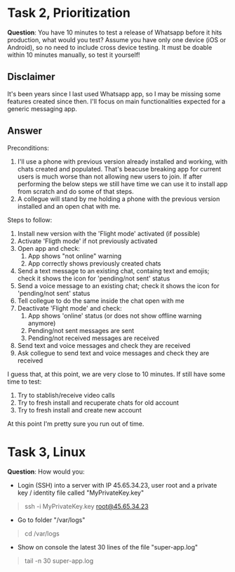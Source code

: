 # Task 2, Prioritization

**Question**: You have 10 minutes to test a release of Whatsapp before it hits production, what would you test? Assume you have only one device (iOS or Android), so no need to include cross device testing. It must be doable within 10 minutes manually, so test it yourself!

## Disclaimer

It's been years since I last used Whatsapp app, so I may be missing some features created since then. I'll focus on main functionalities expected for a generic messaging app.

## Answer

Preconditions: 

1. I'll use a phone with previous version already installed and working, with chats created and populated. That's beacuse breaking app for current users is much worse than not allowing new users to join. If after performing the below steps we still have time we can use it to install app from scratch and do some of that steps.
2. A collegue will stand by me holding a phone with the previous version installed and an open chat with me.

Steps to follow:

1. Install new version with the 'Flight mode' activated (if possible)
2. Activate 'Fligth mode' if not previously activated
3. Open app and check:
    1. App shows "not online" warning
    2. App correctly shows previously created chats
4. Send a text message to an existing chat, containg text and emojis; check it shows the icon for 'pending/not sent' status
5. Send a voice message to an existing chat; check it shows the icon for 'pending/not sent' status
6. Tell collegue to do the same inside the chat open with me
7. Deactivate 'Flight mode' and check:
    1. App shows 'online' status (or does not show offline warning anymore)
    2. Pending/not sent messages are sent
    3. Pending/not received messages are received
8. Send text and voice messages and check they are received
9. Ask collegue to send text and voice messages and check they are received

I guess that, at this point, we are very close to 10 minutes. If still have some time to test:

1. Try to stablish/receive video calls
2. Try to fresh install and recuperate chats for old account
3. Try to fresh install and create new account

At  this point I'm pretty sure you run out of time.

# Task 3, Linux

**Question**: How would you:
- Login (SSH) into a server with IP 45.65.34.23, user root and a private key / identity
file called "MyPrivateKey.key"

> ssh -i MyPrivateKey.key root@45.65.34.23

- Go to folder "/var/logs"

> cd /var/logs

- Show on console the latest 30 lines of the file "super-app.log"

> tail -n 30 super-app.log

